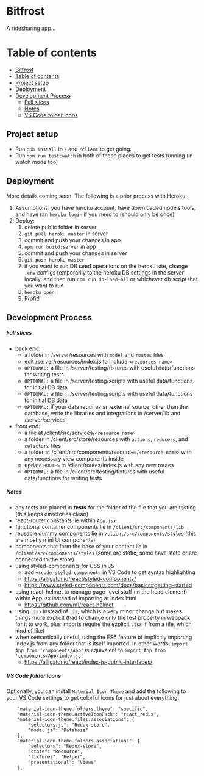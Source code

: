 Bitfrost
=================

A ridesharing app...

Table of contents
=================

<!--ts-->
   * [Bitfrost](#bitfrost)
   * [Table of contents](#table-of-contents)
   * [Project setup](#Project-setup)
   * [Deployment](#Deployment)
   * [Development Process](#Development-Process)
      * [Full slices](#Full-slices)
      * [Notes](#Notes)
      * [VS Code folder icons](#VS-Code-folder-icons)
<!--te-->

## Project setup

* Run `npm install` in `/` and `/client` to get going.
* Run `npm run test:watch` in both of these places to get tests running (in watch mode too)

## Deployment

More details coming soon. The following is a prior process with Heroku:

1. Assumptions: you have heroku account, have downloaded nodejs tools, and have ran `heroku login` if you need to (should only be once)
2. Deploy:
    1. delete public folder in server
    2. `git pull heroku master` in server
    3. commit and push your changes in app
    4. `npm run build:server` in app
    5. commit and push your changes in server
    6. `git push heroku master`
    7. if you want to run DB seed operations on the heroku site, change `.env` configs temporarily to the heroku DB settings in the server locally, and then run `npm run db-load-all` or whichever db script that you want to run
    8. `heroku open`
    9. Profit!

## Development Process

##### Full slices

* back end:
  * a folder in /server/resources with `model` and `routes` files
  * edit /server/resources/index.js to include `<resources name>`
  * `OPTIONAL:` a file in /server/testing/fixtures with useful data/functions for writing tests
  * `OPTIONAL:` a file in /server/testing/scripts with useful data/functions for initial DB data
  * `OPTIONAL:` a file in /server/testing/scripts with useful data/functions for initial DB data
  * `OPTIONAL:` if your data requires an external source, other than the database, write the libraries and integrations in /server/lib and /server/services
* front end:
  * a file at /client/src/services/`<resource name>`
  * a folder in /client/src/store/resources with `actions`, `reducers`, and `selectors` files
  * a folder at /client/src/components/resources/`<resource name>` with any necessary view components inside
  * update `ROUTES` in /client/routes/index.js with any new routes
  * `OPTIONAL:` a file in /client/src/testing/fixtures with useful data/functions for writing tests

##### Notes

* any tests are placed in __tests__ for the folder of the file that you are testing (this keeps directories clean)
* react-router constants lie within `App.jsx`
* functional container components lie in `/client/src/components/lib`
* reusable dummy components lie in `/client/src/components/styles` (this are mostly mini UI components)
* components that form the base of your content lie in `/client/src/components/styles` (some are static, some have state or are connected to the store)
* using styled-components for CSS in JS
  * add `vscode-styled-components` in VS Code to get syntax highlighting
  * https://alligator.io/react/styled-components/
  * https://www.styled-components.com/docs/basics#getting-started
* using react-helmet to manage page-level stuff (in the head element) within App.jsx instead of importing at index.html
  * https://github.com/nfl/react-helmet
* using `.jsx` instead of `.js`, which is a very minor change but makes things more explicit (had to change only the test property in webpack for it to work, plus imports require the explicit `.jsx` if from a file, which kind of like)
* when semantically useful, using the ES6 feature of implicitly importing index.js from any folder that is itself imported. In other words, `import App from 'components/App'` is equivalent to `import App from 'components/App/index.js'`
  * https://alligator.io/react/index-js-public-interfaces/

##### VS Code folder icons

Optionally, you can install `Material Icon Theme` and add the following to your VS Code settings to get colorful icons for just about everything:

```
    "material-icon-theme.folders.theme": "specific",
    "material-icon-theme.activeIconPack": "react_redux",
    "material-icon-theme.files.associations": {
        "selectors.js": "Redux-store",
        "model.js": "Database"
    },
    "material-icon-theme.folders.associations": {
        "selectors": "Redux-store",
        "state": "Resource",
        "fixtures": "Helper",
        "presentational": "Views"
    },
```
